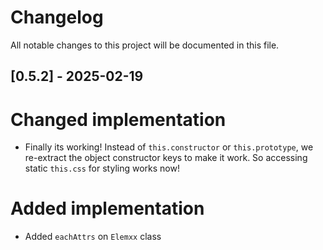 # Changelog

All notable changes to this project will be documented in this file.

## [0.5.2] - 2025-02-19

# Changed implementation
- Finally its working! Instead of `this.constructor` or `this.prototype`, we re-extract the object constructor keys to make it work. So accessing static `this.css` for styling works now!

# Added implementation
- Added `eachAttrs` on `Elemxx` class